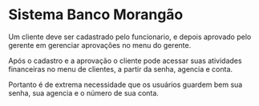 # Sistema Banco Morangão 
Um cliente deve ser cadastrado pelo funcionario, e depois aprovado pelo gerente em gerenciar aprovações no menu do gerente.

Após o cadastro e a aprovação o cliente pode acessar suas atividades financeiras no menu de clientes, a partir da senha, agencia e conta.

Portanto é de extrema necessidade que os usuários guardem bem sua senha, sua agencia e o número de sua conta.
